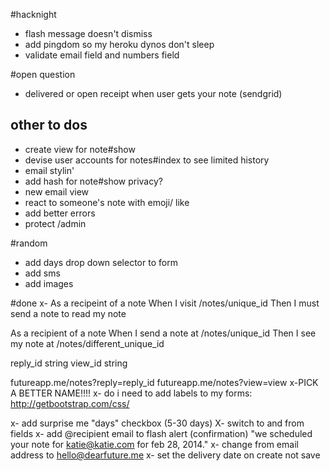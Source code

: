 


#hacknight
- flash message doesn't dismiss
- add pingdom so my heroku dynos don't sleep
- validate email field and numbers field


#open question
- delivered or open receipt when user gets your note (sendgrid)


## other to dos
- create view for note#show
- devise user accounts for notes#index to see limited history
- email stylin'
- add hash for note#show privacy? 
- new email view
- react to someone's note with emoji/ like
- add better errors
- protect /admin


#random
- add days drop down selector to form
- add sms
- add images

#done
x-
As a recipeint of a note
When I visit /notes/unique_id
Then I must send a note to read my note

As a recipient of a note
When I send a note at /notes/unique_id
Then I see my note at /notes/different_unique_id


reply_id string
view_id  string

futureapp.me/notes?reply=reply_id
futureapp.me/notes?view=view
x-PICK A BETTER NAME!!!!
x- do i need to add labels to my forms: http://getbootstrap.com/css/

x- add surprise me "days" checkbox (5-30 days)
X- switch to and from fields
x- add @recipient email to flash alert (confirmation) "we scheduled your note for katie@katie.com for  feb 28, 2014."
x- change from email address to hello@dearfuture.me
x- set the delivery date on create not save


